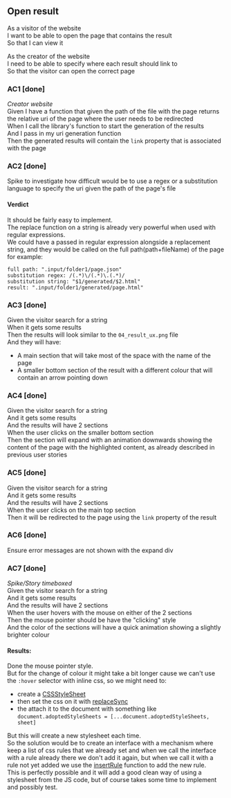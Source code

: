 ## Open result
As a visitor of the website  
I want to be able to open the page that contains the result  
So that I can view it

As the creator of the website  
I need to be able to specify where each result should link to  
So that the visitor can open the correct page

### AC1 [**done**]
*Creator website*  
Given I have a function that given the path of the file with the page returns the relative uri of the page where the user needs to be redirected  
When I call the library's function to start the generation of the results  
And I pass in my uri generation function  
Then the generated results will contain the `link` property that is associated with the page

### AC2 [**done**]
Spike to investigate how difficult would be to use a regex or a substitution language to specify the uri given the path of the page's file
#### Verdict
It should be fairly easy to implement.  
The replace function on a string is already very powerful when used with regular expressions.  
We could have a passed in regular expression alongside a replacement string, and they would be called on the full path(path+fileName) of the page  
for example:
```
full path: ".input/folder1/page.json"
substitution regex: /(.*)\/(.*)\.(.*)/
substitution string: "$1/generated/$2.html"
result: ".input/folder1/generated/page.html"
```

### AC3 [**done**]
Given the visitor search for a string  
When it gets some results  
Then the results will look similar to the `04_result_ux.png` file  
And they will have:
- A main section that will take most of the space with the name of the page
- A smaller bottom section of the result with a different colour that will contain an arrow pointing down

### AC4 [**done**]
Given the visitor search for a string  
And it gets some results  
And the results will have 2 sections  
When the user clicks on the smaller bottom section  
Then the section will expand with an animation downwards showing the content of the page with the highlighted content, as already described in previous user stories

### AC5 [**done**]
Given the visitor search for a string  
And it gets some results  
And the results will have 2 sections  
When the user clicks on the main top section  
Then it will be redirected to the page using the `link` property of the result

### AC6 [**done**]
Ensure error messages are not shown with the expand div

### AC7 [**done**]
*Spike/Story timeboxed*  
Given the visitor search for a string  
And it gets some results  
And the results will have 2 sections  
When the user hovers with the mouse on either of the 2 sections  
Then the mouse pointer should be have the "clicking" style  
And the color of the sections will have a quick animation showing a slightly brighter colour
#### Results:
Done the mouse pointer style.  
But for the change of colour it might take a bit longer cause we can't use the `:hover` selector with inline css,
so we might need to:
- create a [CSSStyleSheet](https://developer.mozilla.org/en-US/docs/Web/API/CSSStyleSheet)
- then set the css on it with [replaceSync](https://developer.mozilla.org/en-US/docs/Web/API/CSSStyleSheet/replaceSync)
- the attach it to the document with something like `document.adoptedStyleSheets = [...document.adoptedStyleSheets, sheet]`

But this will create a new stylesheet each time.  
So the solution would be to create an interface with a mechanism where keep a list of css rules that we already set and when we call the interface with a rule already there we don't add it again, but when we call it with a rule not yet added we use the [insertRule](https://developer.mozilla.org/en-US/docs/Web/API/CSSStyleSheet/insertRule) function to add the new rule.  
This is perfectly possible and it will add a good clean way of using a stylesheet from the JS code, but of course takes some time to implement and possibly test.
